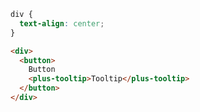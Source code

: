 ```css [style]
div {
  text-align: center;
}
```

```html [template]
<div>
  <button>
    Button
    <plus-tooltip>Tooltip</plus-tooltip>
  </button>
</div>
```
